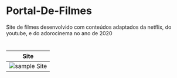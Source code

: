 # Portal-De-Filmes

Site de filmes desenvolvido com conteúdos adaptados da netflix, do youtube, e do adorocinema no ano de 2020

# 
|Site|
| --- |
| ![sample Site](https://pixeldrain.com/api/file/o2jJPVLj) |
